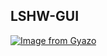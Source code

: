 ## LSHW-GUI

[![Image from Gyazo](https://i.gyazo.com/a79cf2c0bb37322d24f715f85e104089.png)](https://gyazo.com/a79cf2c0bb37322d24f715f85e104089)
